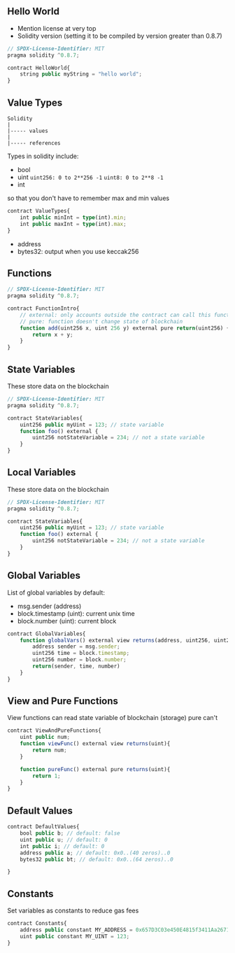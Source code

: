 ## Hello World

- Mention license at very top
- Solidity version (setting it to be compiled by version greater than 0.8.7)

```ts
// SPDX-License-Identifier: MIT
pragma solidity ^0.8.7;

contract HelloWorld{
    string public myString = "hello world";
}
```

## Value Types

```
Solidity
|
|----- values
|
|----- references
```

Types in solidity include:

- bool
- uint `uint256: 0 to 2**256 -1` `uint8: 0 to 2**8 -1`
- int

so that you don't have to remember max and min values

```ts
contract ValueTypes{
    int public minInt = type(int).min;
    int public maxInt = type(int).max;
}
```

- address
- bytes32: output when you use keccak256

## Functions

```ts
// SPDX-License-Identifier: MIT
pragma solidity ^0.8.7;

contract FunctionIntro{
    // external: only accounts outside the contract can call this function
    // pure: function doesn't change state of blockchain
    function add(uint256 x, uint 256 y) external pure return(uint256) {
        return x + y;
    }
}
```

## State Variables

These store data on the blockchain

```ts
// SPDX-License-Identifier: MIT
pragma solidity ^0.8.7;

contract StateVariables{
    uint256 public myUint = 123; // state variable
    function foo() external {
        uint256 notStateVariable = 234; // not a state variable
    }
}
```

## Local Variables

These store data on the blockchain

```ts
// SPDX-License-Identifier: MIT
pragma solidity ^0.8.7;

contract StateVariables{
    uint256 public myUint = 123; // state variable
    function foo() external {
        uint256 notStateVariable = 234; // not a state variable
    }
}
```

## Global Variables

List of global variables by default:

- msg.sender (address)
- block.timestamp (uint): current unix time
- block.number (uint): current block

```ts
contract GlobalVariables{
    function globalVars() external view returns(address, uint256, uint256){
        address sender = msg.sender;
        uint256 time = block.timestamp;
        uint256 number = block.number;
        return(sender, time, number)
    }
}
```

## View and Pure Functions

View functions can read state variable of blockchain (storage) pure can't

```ts
contract ViewAndPureFunctions{
    uint public num;
    function viewFunc() external view returns(uint){
        return num;
    }

    function pureFunc() external pure returns(uint){
        return 1;
    }
}
```

## Default Values

```ts
contract DefaultValues{
    bool public b; // default: false
    uint public u; // default: 0
    int public i; // default: 0
    address public a; // default: 0x0..(40 zeros)..0
    bytes32 public bt; // default: 0x0..(64 zeros)..0

}
```

## Constants

Set variables as constants to reduce gas fees

```ts
contract Constants{
    address public constant MY_ADDRESS = 0x657D3C03e450E4815f3411Aa26713A2A90e9Ad83
    uint public constant MY_UINT = 123;
}
```
